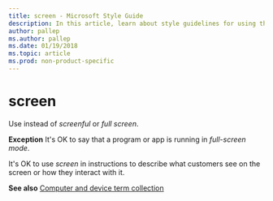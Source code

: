 ```yaml
---
title: screen - Microsoft Style Guide
description: In this article, learn about style guidelines for using the term 'screen' in Microsoft documents and other terms you can use in its place.
author: pallep
ms.author: pallep
ms.date: 01/19/2018
ms.topic: article
ms.prod: non-product-specific
---
```


# screen

Use instead of *screenful* or *full screen*. 

**Exception** It's OK to say that a program or app is running in *full-screen mode*.

It's OK to use *screen* in instructions to describe what customers see on the screen or how they interact with it. 

**See also** [Computer and device term collection](~/a-z-word-list-term-collections/term-collections/computer-device-terms.md)
